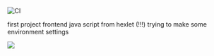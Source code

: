 ![CI](https://github.com/maletinchess/frontend-project-lvl1/workflows/CI/badge.svg)

first project frontend java script from hexlet (!!!)
trying to make some environment settings

<a href="https://codeclimate.com/github/codeclimate/codeclimate/maintainability"><img src="https://api.codeclimate.com/v1/badges/a99a88d28ad37a79dbf6/maintainability" /></a>
